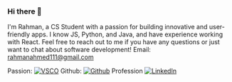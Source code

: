 ### Hi there 👋
I'm Rahman, a CS Student with a passion for building innovative and user-friendly apps.
I know JS, Python, and Java, and have experience working with React. 
Feel free to reach out to me if you have any questions or just want to chat about software development!
Email: rahmanahmed111@gmail.com

Passion:
[![VSCO](https://img.shields.io/badge/VSCO-000000?style=for-the-badge&logo=VSCO&logoColor=white)](https://vsco.co/rahmanawan99/gallery)
Github:
[![Github](https://img.shields.io/badge/GitHub-000000?style=for-the-badge&logo=GitHub&logoColor=white)](https://github.com/Rahmanawan99)
Profession
[![LinkedIn](https://img.shields.io/badge/LinkedIn-RahmanAwan-blue)](https://www.linkedin.com/in/rahman-ahmed-awan-b22218193/)



<!--
**Rahmanawan99/Rahmanawan99** is a ✨ _special_ ✨ repository because its `README.md` (this file) appears on your GitHub profile.

Here are some ideas to get you started:

- 🔭 I’m currently working on Python
- 🌱 I’m currently learning YOLOv7
- 👯 I’m looking to collaborate on Image Processing Projects
- 🤔 I’m looking for help with YOLOV7
- 💬 Ask me about Image Processing and Machine Learning
- 📫 How to reach me: rahmanahmed111@gmail.com
- ⚡ Fun fact: I made this page in my final CS undergraduate year 
-->
